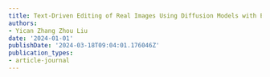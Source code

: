 ```yaml
---
title: Text-Driven Editing of Real Images Using Diffusion Models with Error Corrector
authors:
- Yican Zhang Zhou Liu
date: '2024-01-01'
publishDate: '2024-03-18T09:04:01.176046Z'
publication_types:
- article-journal
---
```

